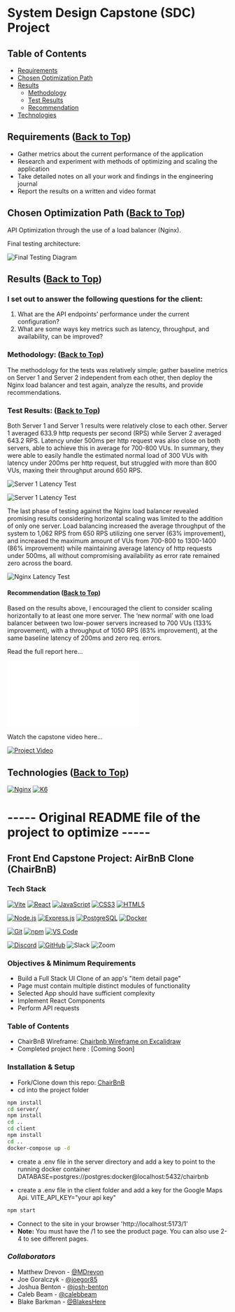 # System Design Capstone (SDC) Project

## Table of Contents <span id="contents"></span>
* [Requirements](#requirements)
* [Chosen Optimization Path](#path)
* [Results](#results)
  - [Methodology](#methodology)
  - [Test Results](#testResults)
  - [Recommendation](#recommendation)
* [Technologies](#technologies)

## Requirements <span id="requirements"></span> ([Back to Top](#contents))

- Gather metrics about the current performance of the application
- Research and experiment with methods of optimizing and scaling the application
- Take detailed notes on all your work and findings in the engineering journal
- Report the results on a written and video format

## Chosen Optimization Path <span id="path"></span> ([Back to Top](#contents))

API Optimization through the use of a load balancer (Nginx).

Final testing architecture:

![Final Testing Diagram](API-optimization/SDC_final_testing_diagram.png)

## Results <span id="results"></span> ([Back to Top](#contents))

### I set out to answer the following questions for the client:

1. What are the API endpoints’ performance under the current configuration?
1. What are some ways key metrics such as latency, throughput, and availability, can
be improved?

### Methodology: <span id="methodology"></span> ([Back to Top](#contents))

The methodology for the tests was relatively simple; gather baseline metrics on Server 1 and Server 2 independent from each other, then deploy the Nginx load balancer and test again, analyze the results, and provide recommendations.

### Test Results: <span id="testResults"></span> ([Back to Top](#contents))

Both Server 1 and Server 1 results were relatively close to each other. Server 1 averaged 633.9 http requests per second (RPS) while Server 2 averaged 643.2 RPS. Latency under 500ms per http request was also close on both servers, able to achieve this in average for 700-800 VUs. In summary, they were able to easily handle the estimated normal load of 300 VUs with latency under 200ms per http request, but struggled with more than 800 VUs, maxing their throughput around 650 RPS.

![Server 1 Latency Test](API-optimization/Server-1_latency_test.png)

![Server 1 Latency Test](API-optimization/Server-2_latency_test.png)

The last phase of testing against the Nginx load balancer revealed promising results considering horizontal scaling was limited to the addition of only one server. Load balancing increased the average throughput of the system to 1,062 RPS from 650 RPS utilizing one server (63% improvement), and increased the maximum amount of VUs from 700-800 to 1300-1400 (86% improvement) while maintaining average latency of http requests under 500ms, all without compromising availability as error rate remained zero across the board.

![Nginx Latency Test](API-optimization/Nginx_latency_test.png)

#### Recommendation <span id="recommendation"></span> ([Back to Top](#contents))

Based on the results above, I encouraged the client to consider scaling horizontally to at least one more server. The ‘new normal’ with one load balancer between two low-power servers increased to 700 VUs (133% improvement), with a throughput of 1050 RPS (63% improvement), at the same baseline latency of 200ms and zero req. errors.

Read the full report here...

![Engineering Journal and Developer’s Notes](API-optimization/SDC_dev_journal_Will-Franceschini.pdf)

Watch the capstone video here...

[![Project Video](API-optimization/SDC_video_thumbnail.png)](https://youtu.be/AbH6sg5cFWI)

## Technologies <span id="technologies"></span> ([Back to Top](#contents))

[![Nginx](https://img.shields.io/badge/-Nginx-009639?style=flat&logo=nginx&logoColor=black)](https://nginx.org/)
[![K6](https://img.shields.io/badge/-k6-7D64FF?style=flat&logo=nginx&logoColor=white)](https://k6.io/)

# ----- Original README file of the project to optimize -----

## Front End Capstone Project: AirBnB Clone (ChairBnB)

### Tech Stack

[![Vite](https://img.shields.io/badge/Vite-B73BFE?style=for-the-badge&logo=vite&logoColor=FFD62E)](https://vitejs.dev/) [![React](https://img.shields.io/badge/React-20232A?style=for-the-badge&logo=react&logoColor=61DAFB)](https://reactjs.org/)
[![JavaScript](https://img.shields.io/badge/JavaScript-323330?style=for-the-badge&logo=javascript&logoColor=F7DF1E)](https://developer.mozilla.org/en-US/docs/Web/JavaScript)
[![CSS3](https://img.shields.io/badge/CSS3-1572B6?style=for-the-badge&logo=css3&logoColor=white)](https://developer.mozilla.org/en-US/docs/Web/CSS)
[![HTML5](https://img.shields.io/badge/HTML5-E34F26?style=for-the-badge&logo=html5&logoColor=white)](https://developer.mozilla.org/en-US/docs/Web/HTML)

[![Node.js](https://img.shields.io/badge/Node.js-339933?style=for-the-badge&logo=nodedotjs&logoColor=white)](https://nodejs.org/)
[![Express.js](https://img.shields.io/badge/Express.js-000000?style=for-the-badge&logo=express&logoColor=white)](https://expressjs.com/)
[![PostgreSQL](https://img.shields.io/badge/PostgreSQL-316192?style=for-the-badge&logo=postgresql&logoColor=white)](https://www.postgresql.org/)
[![Docker](https://img.shields.io/badge/Docker-2CA5E0?style=for-the-badge&logo=docker&logoColor=white)](https://www.docker.com/)

[![Git](https://img.shields.io/badge/Git-E44C30?style=for-the-badge&logo=git&logoColor=white)](https://git-scm.com/)
[![npm](https://img.shields.io/badge/npm-CB3837?style=for-the-badge&logo=npm&logoColor=white)](https://www.npmjs.com/)
[![VS Code](https://img.shields.io/badge/VSCode-0078D4?style=for-the-badge&logo=visual%20studio%20code&logoColor=white)](https://code.visualstudio.com/)

[![Discord](https://img.shields.io/badge/Discord-5865F2?style=for-the-badge&logo=discord&logoColor=white)](https://discord.com/)
[![GitHub](https://img.shields.io/badge/GitHub-100000?style=for-the-badge&logo=github&logoColor=white)](https://github.com/)
![Slack](https://camo.githubusercontent.com/870d2945e15dde83583f64ea1f3f4471702e45bf30fa884412da74cb7731ae42/68747470733a2f2f696d672e736869656c64732e696f2f62616467652f536c61636b2d3441313534423f7374796c653d666f722d7468652d6261646765266c6f676f3d736c61636b266c6f676f436f6c6f723d7768697465)
![Zoom](https://camo.githubusercontent.com/c6c90c4d74d5fad08da3e2c31c556ea8a8b45a6bd5756b6e49111d9825cde56f/68747470733a2f2f696d672e736869656c64732e696f2f62616467652f5a6f6f6d2d3244384346463f7374796c653d666f722d7468652d6261646765266c6f676f3d7a6f6f6d266c6f676f436f6c6f723d7768697465)

### Objectives & Minimum Requirements

- Build a Full Stack UI Clone of an app's "item detail page"
- Page must contain multiple distinct modules of functionality
- Selected App should have sufficient complexity
- Implement React Components
- Perform API requests

### Table of Contents

- ChairBnB Wireframe: [Chairbnb Wireframe on Excalidraw](https://excalidraw.com/#room=e159a4a7216e9c77cc9c,YvhSpCdhIfyighAJuDY2IA)
- Completed project here : [Coming Soon]

### Installation & Setup

- Fork/Clone down this repo: [ChairBnB](https://github.com/CombatCoders/chairbnb.git)
- cd into the project folder

```bash
npm install
cd server/
npm install
cd ..
cd client
npm install
cd ..
docker-compose up -d
```

- create a .env file in the server directory and add a key to point to the running docker container DATABASE=postgres://postgres:docker@localhost:5432/chairbnb

- create a .env file in the client folder and add a key for the Google Maps Api. VITE_API_KEY="your api key"

```Bash
npm start
```

- Connect to the site in your browser 'http://localhost:5173/1'
- **Note:** You must have the /1 to see the product page. You can also use 2-4 to see different pages.

### _Collaborators_

- Matthew Drevon - [@MDrevon](https://github.com/MDrevon)
- Joe Goralczyk - [@joegor85](https://github.com/joegor85)
- Joshua Benton - [@josh-benton](https://github.com/josh-benton)
- Caleb Beam - [@calebbeam](https://github.com/calebbeam)
- Blake Barkman - [@BlakesHere](https://github.com/BlakesHere)
